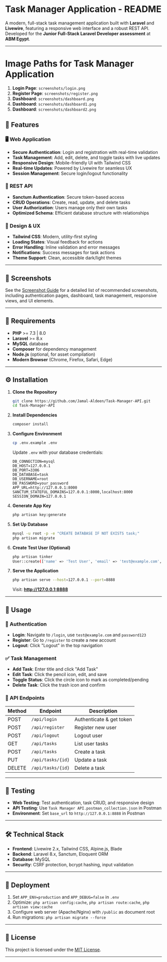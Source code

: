 # Task Manager Application - README

A modern, full-stack task management application built with **Laravel** and **Livewire**, featuring a responsive web interface and a robust REST API. Developed for the **Junior Full-Stack Laravel Developer assessment** at **ABM Egypt**.

---

# Image Paths for Task Manager Application

1. **Login Page**: `screenshots/login.png`
2. **Register Page**: `screenshots/register.png`
3. **Dashboard**: `screenshots/dashboard.png`
4. **Dashboard**: `screenshots/dashboard1.png`
5. **Dashboard**: `screenshots/dashboard2.png`


## 🚀 Features

### 🖥️ Web Application
- **Secure Authentication**: Login and registration with real-time validation
- **Task Management**: Add, edit, delete, and toggle tasks with live updates
- **Responsive Design**: Mobile-friendly UI with Tailwind CSS
- **Real-time Updates**: Powered by Livewire for seamless UX
- **Session Management**: Secure login/logout functionality

### 📡 REST API
- **Sanctum Authentication**: Secure token-based access
- **CRUD Operations**: Create, read, update, and delete tasks
- **User Authorization**: Users manage only their own tasks
- **Optimized Schema**: Efficient database structure with relationships

### 🎨 Design & UX
- **Tailwind CSS**: Modern, utility-first styling
- **Loading States**: Visual feedback for actions
- **Error Handling**: Inline validation and error messages
- **Notifications**: Success messages for task actions
- **Theme Support**: Clean, accessible dark/light themes

---

## 📸 Screenshots

See the [Screenshot Guide](SCREENSHOT_GUIDE.md) for a detailed list of recommended screenshots, including authentication pages, dashboard, task management, responsive views, and UI elements.

---

## 🧰 Requirements
- **PHP** >= 7.3 | 8.0
- **Laravel** >= 8.x
- **MySQL** database
- **Composer** for dependency management
- **Node.js** (optional, for asset compilation)
- **Modern Browser** (Chrome, Firefox, Safari, Edge)

---

## ⚙️ Installation

1. **Clone the Repository**
   ```bash
   git clone https://github.com/Jamal-Aldeen/Task-Manager-API.git
   cd Task-Manager-API
   ```

2. **Install Dependencies**
   ```bash
   composer install
   ```

3. **Configure Environment**
   ```bash
   cp .env.example .env
   ```
   Update `.env` with your database credentials:
   ```dotenv
   DB_CONNECTION=mysql
   DB_HOST=127.0.0.1
   DB_PORT=3306
   DB_DATABASE=task
   DB_USERNAME=root
   DB_PASSWORD=your_password
   APP_URL=http://127.0.0.1:8000
   SANCTUM_STATEFUL_DOMAINS=127.0.0.1:8000,localhost:8000
   SESSION_DOMAIN=127.0.0.1
   ```

4. **Generate App Key**
   ```bash
   php artisan key:generate
   ```

5. **Set Up Database**
   ```bash
   mysql -u root -p -e "CREATE DATABASE IF NOT EXISTS task;"
   php artisan migrate
   ```

6. **Create Test User (Optional)**
   ```bash
   php artisan tinker
   User::create(['name' => 'Test User', 'email' => 'test@example.com', 'password' => bcrypt('password123')]);
   ```

7. **Serve the Application**
   ```bash
   php artisan serve --host=127.0.0.1 --port=8888
   ```
   Visit: **http://127.0.0.1:8888**

---

## 🎯 Usage

### 🔐 Authentication
- **Login**: Navigate to `/login`, use `test@example.com` and `password123`
- **Register**: Go to `/register` to create a new account
- **Logout**: Click "Logout" in the top navigation

### ✅ Task Management
- **Add Task**: Enter title and click "Add Task"
- **Edit Task**: Click the pencil icon, edit, and save
- **Toggle Status**: Click the circle icon to mark as completed/pending
- **Delete Task**: Click the trash icon and confirm

### 📡 API Endpoints
| Method | Endpoint           | Description              |
|--------|--------------------|--------------------------|
| POST   | `/api/login`       | Authenticate & get token |
| POST   | `/api/register`    | Register new user        |
| POST   | `/api/logout`      | Logout user              |
| GET    | `/api/tasks`       | List user tasks          |
| POST   | `/api/tasks`       | Create a task            |
| PUT    | `/api/tasks/{id}`  | Update a task            |
| DELETE | `/api/tasks/{id}`  | Delete a task            |

---

## 🧪 Testing
- **Web Testing**: Test authentication, task CRUD, and responsive design
- **API Testing**: Use `Task Manager API.postman_collection.json` in Postman
- **Environment**: Set `base_url` to `http://127.0.0.1:8888` in Postman

---

## 🛠️ Technical Stack
- **Frontend**: Livewire 2.x, Tailwind CSS, Alpine.js, Blade
- **Backend**: Laravel 8.x, Sanctum, Eloquent ORM
- **Database**: MySQL
- **Security**: CSRF protection, bcrypt hashing, input validation

---

## 🚀 Deployment
1. Set `APP_ENV=production` and `APP_DEBUG=false` in `.env`
2. Optimize: `php artisan config:cache`, `php artisan route:cache`, `php artisan view:cache`
3. Configure web server (Apache/Nginx) with `/public` as document root
4. Run migrations: `php artisan migrate --force`

---

## 📝 License
This project is licensed under the [MIT License](https://opensource.org/licenses/MIT).

---
